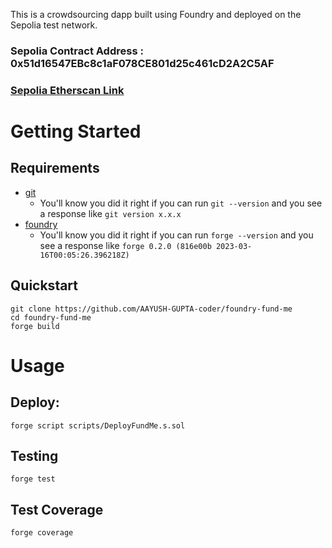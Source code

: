 This is a crowdsourcing dapp built using Foundry and deployed on the Sepolia test network.

### Sepolia Contract Address :  0x51d16547EBc8c1aF078CE801d25c461cD2A2C5AF

### [Sepolia Etherscan Link](https://sepolia.etherscan.io/address/0x51d16547ebc8c1af078ce801d25c461cd2a2c5af#code)


# Getting Started

## Requirements

- [git](https://git-scm.com/book/en/v2/Getting-Started-Installing-Git)
  - You'll know you did it right if you can run `git --version` and you see a response like `git version x.x.x`
- [foundry](https://getfoundry.sh/)
  - You'll know you did it right if you can run `forge --version` and you see a response like `forge 0.2.0 (816e00b 2023-03-16T00:05:26.396218Z)`


## Quickstart

```
git clone https://github.com/AAYUSH-GUPTA-coder/foundry-fund-me
cd foundry-fund-me
forge build
```

# Usage

## Deploy:

```
forge script scripts/DeployFundMe.s.sol
```

## Testing

```
forge test
```

## Test Coverage

```
forge coverage
```